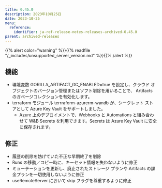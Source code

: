 ```yaml
---
title: 0.45.0
description: 2023年10月25日
date: 2023-10-25
menu:
  reference:
    identifier: ja-ref-release-notes-releases-archived-0.45.0
parent: archived-releases
---
```


{{% alert color="warning" %}}{{% readfile "/_includes/unsupported_server_version.md" %}}{{% /alert %}}

## 機能

* 環境変数 GORILLA_ARTIFACT_GC_ENABLED=true を設定し、クラウド オブジェクトのバージョン管理またはソフト削除を用いることで、 Artifacts のガベージコレクションを有効化します。
* terraform モジュール terrraform-azurerm-wandb が、シークレット ストアとして Azure Key Vault をサポートしました。 
  * Azure 上のデプロイメントで、Webhooks と Automations と組み合わせて W&B Secrets を利用できます。Secrets は Azure Key Vault に安全に保存されます。

## 修正

* 履歴の削除を妨げていた不正な早期終了を削除
* Runs の移動／コピー時に、キーセット情報を失わないように修正
* ミューテーションを更新し、廃止されたストレージ プランや Artifacts の課金プランを一切使用しないように修正
* useRemoteServer において skip フラグを尊重するように修正